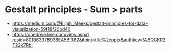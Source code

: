 # Gestalt principles - Sum > parts

* https://medium.com/@Elijah_Meeks/gestalt-principles-for-data-visualization-59f18f20bd40
* https://onedrive.live.com/view.aspx?resid=801B6337B938EA5B!382&ithint=file%2cpptx&authkey=!ABQGKR2T22k7RbI
